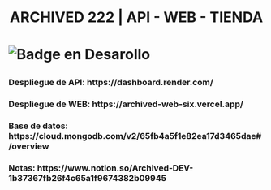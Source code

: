 <h1 align="center">ARCHIVED 222 | API - WEB - TIENDA<h1/>
  
![Badge en Desarollo](https://img.shields.io/badge/STATUS-EN%20DESAROLLO-green)
  
<h3>Despliegue de API: https://dashboard.render.com/<h3/>
<h3>Despliegue de WEB: https://archived-web-six.vercel.app/<h3/>
<h3>Base de datos: https://cloud.mongodb.com/v2/65fb4a5f1e82ea17d3465dae#/overview<h3/>
<h3>Notas: https://www.notion.so/Archived-DEV-1b37367fb26f4c65a1f9674382b09945<h3/>
